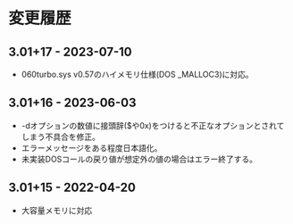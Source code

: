 # 変更履歴

## 3.01+17 - 2023-07-10
* 060turbo.sys v0.57のハイメモリ仕様(DOS \_MALLOC3)に対応。

## 3.01+16 - 2023-06-03
* -dオプションの数値に接頭辞($や0x)をつけると不正なオプションとされてしまう不具合を修正。
* エラーメッセージをある程度日本語化。
* 未実装DOSコールの戻り値が想定外の値の場合はエラー終了する。

## 3.01+15 - 2022-04-20

* 大容量メモリに対応


